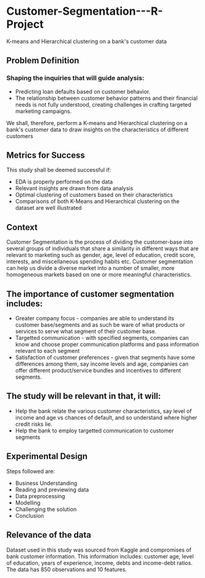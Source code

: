 # Customer-Segmentation---R-Project
K-means and Hierarchical clustering on a bank's customer data
## Problem Definition  
                
 ### Shaping the inquiries that will guide analysis:                       
                                                          
- Predicting loan defaults based on customer behavior.             
- The relationship between customer behavior patterns and their financial needs is not fully understood, creating challenges in crafting targeted marketing campaigns.
    
We shall, therefore, perform a K-means and Hierarchical clustering on a bank's customer data to draw insights on the characteristics of different customers
               
## Metrics for Success                                
                                                                  
This study shall be deemed successful if:                                         
                        
- EDA is properly performed on the data    
- Relevant insights are drawn from data analysis        
- Optimal clustering of customers based on their characteristics
- Comparisons of both K-Means and Hierarchical clustering on the dataset are well illustrated
  
## Context

Customer Segmentation is the process of dividing the customer-base into several groups of individuals that share a similarity in different ways that are relevant to marketing such as gender, age, level of education, credit score, interests, and miscellaneous spending habits etc. Customer segmentation can help us divide a diverse market into a number of smaller, more homogeneous markets based on one or more meaningful characteristics.

## The importance of customer segmentation includes:

- Greater company focus - companies are able to understand its customer base/segments and as such be ware of what products or services to serve what segment of their customer base.
- Targetted communication - with specified segments, companies can know and choose proper communication platforms and pass information relevant to each segment
- Satisfaction of customer preferences - given that segments have some differences among them, say income levels and age, companies can offer different product/service bundles and incentives to different segments.
## The study will be relevant in that, it will:

- Help the bank relate the various customer characteristics, say level of income and age vs chances of default, and so understand where higher credit risks lie.
- Help the bank to employ targetted communication to customer segments
## Experimental Design

Steps followed are:

- Business Understanding
- Reading and previewing data
- Data preprocessing
- Modelling
- Challenging the solution
- Conclusion
## Relevance of the data

Dataset used in this study was sourced from Kaggle and compromises of bank customer information. This information includes: customer age, level of education, years of experience, income, debts and income-debt ratios. The data has 850 observations and 10 features.
